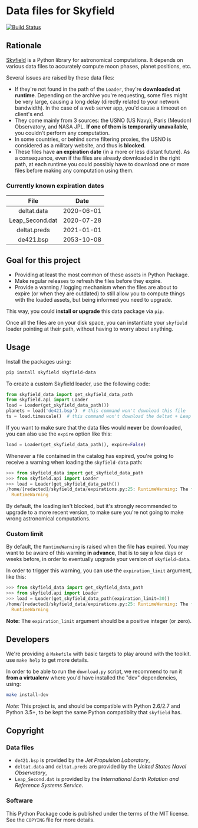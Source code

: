 # Data files for Skyfield

[![Build Status](https://travis-ci.org/brunobord/skyfield-data.svg?branch=master)](https://travis-ci.org/brunobord/skyfield-data)

## Rationale

[Skyfield](https://rhodesmill.org/skyfield/) is a Python library for astronomical computations. It depends on various data files to accurately compute moon phases, planet positions, etc.

Several issues are raised by these data files:

* If they're not found in the path of the ``Loader``, they're **downloaded at runtime**. Depending on the archive you're requesting, some files might be very large, causing a long delay (directly related to your network bandwidth). In the case of a web server app, you'd cause a timeout on client's end.
* They come mainly from 3 sources: the USNO (US Navy), Paris (Meudon) Observatory, and NASA JPL. **If one of them is temporarily unavailable**, you couldn't perform any computation.
* In some countries, or behind some filtering proxies, the USNO is considered as a military website, and thus is **blocked**.
* These files have **an expiration date** (in a more or less distant future). As a consequence, even if the files are already downloaded in the right path, at each runtime you could possibly have to download one or more files before making any computation using them.

### Currently known expiration dates

|      File       |    Date    |
|:---------------:|:----------:|
|   deltat.data   | 2020-06-01 |
| Leap_Second.dat | 2020-07-28 |
|  deltat.preds   | 2021-01-01 |
|    de421.bsp    | 2053-10-08 |


## Goal for this project

* Providing at least the most common of these assets in Python Package.
* Make regular releases to refresh the files before they expire.
* Provide a warning / logging mechanism when the files are about to expire (or when they are outdated) to still allow you to compute things with the loaded assets, but being informed you need to upgrade.

This way, you could **install or upgrade** this data package via ``pip``.

Once all the files are on your disk space, you can instantiate your ``skyfield`` loader pointing at their path, without having to worry about anything.

## Usage

Install the packages using:

```sh
pip install skyfield skyfield-data
```

To create a custom Skyfield loader, use the following code:

```python
from skyfield_data import get_skyfield_data_path
from skyfield.api import Loader
load = Loader(get_skyfield_data_path())
planets = load('de421.bsp')  # this command won't download this file
ts = load.timescale()  # this command won't download the deltat + Leap Second files
```

If you want to make sure that the data files would **never** be downloaded, you can also use the ``expire`` option like this:

```python
load = Loader(get_skyfield_data_path(), expire=False)
```

Whenever a file contained in the catalog has expired, you're going to receive a warning when loading the `skyfield-data` path:

```python
>>> from skyfield_data import get_skyfield_data_path
>>> from skyfield.api import Loader
>>> load = Loader(get_skyfield_data_path())
/home/[redacted]/skyfield_data/expirations.py:25: RuntimeWarning: The file de421.bsp has expired. Please upgrade your version of `skyfield-data` or expect computation errors
  RuntimeWarning
```

By default, the loading isn't blocked, but it's strongly recommended to upgrade to a more recent version, to make sure you're not going to make wrong astronomical computations.

### Custom limit

By default, the ``RuntimeWarning`` is raised when the file **has** expired. You may want to be aware of this warning **in advance**, that is to say a few days or weeks before, in order to eventually upgrade your version of ``skyfield-data``.

In order to trigger this warning, you can use the ``expiration_limit`` argument, like this:

```python
>>> from skyfield_data import get_skyfield_data_path
>>> from skyfield.api import Loader
>>> load = Loader(get_skyfield_data_path(expiration_limit=30))
/home/[redacted]/skyfield_data/expirations.py:25: RuntimeWarning: The file de421.bsp would expire in less than 30 days. Please upgrade your version of `skyfield-data` or expect computation errors
  RuntimeWarning
```

**Note:** The ``expiration_limit`` argument should be a positive integer (or zero).

## Developers

We're providing a ``Makefile`` with basic targets to play around with the toolkit. use ``make help`` to get more details.

In order to be able to run the `download.py` script, we recommend to run it **from a virtualenv** where you'd have installed the "dev" dependencies, using:

```sh
make install-dev
```

*Note:* This project is, and should be compatible with Python 2.6/2.7 and Python 3.5+, to be kept the same Python compatiblity that `skyfield` has.


## Copyright

### Data files

* `de421.bsp` is provided by the *Jet Propulsion Laboratory*,
* `deltat.data` and `deltat.preds` are provided by the *United States Naval Observatory*,
* `Leap_Second.dat` is provided by the *International Earth Rotation and Reference Systems Service*.

### Software

This Python Package code is published under the terms of the MIT license. See the ``COPYING`` file for more details.
